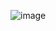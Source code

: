 ![image](https://user-images.githubusercontent.com/63789702/187475226-9d231366-c819-4d41-85a2-733b26a15c23.png)
